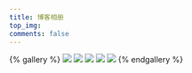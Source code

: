 ```yaml
---
title: 博客相册
top_img:
comments: false
---
```




 
{% gallery %}
![](/./image/wallhaven-l38kvy.jpg)
![](/./image/v21440w.jpg)
![](/./image/40w.jpg)
![](/./image/1609046896790.jpg)
![](/./image/wallhaven-wqery6_1920x1080.jpg)
{% endgallery %}

